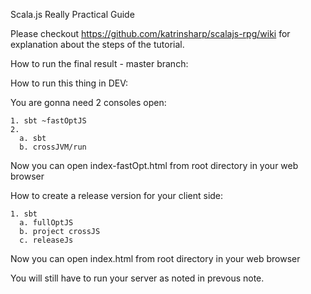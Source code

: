 Scala.js Really Practical Guide

Please checkout <https://github.com/katrinsharp/scalajs-rpg/wiki> for explanation about the steps of the tutorial. 

How to run the final result - master branch:

How to run this thing in DEV:

You are gonna need 2 consoles open:

```
1. sbt ~fastOptJS
2. 
  a. sbt
  b. crossJVM/run
```

Now you can open index-fastOpt.html from root directory in your web browser


How to create a release version for your client side:

```
1. sbt
  a. fullOptJS
  b. project crossJS
  c. releaseJs
```

Now you can open index.html from root directory in your web browser

You will still have to run your server as noted in prevous note.

